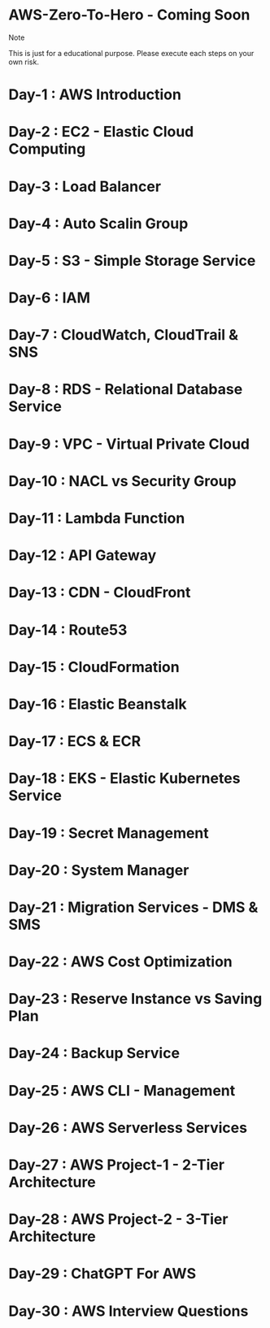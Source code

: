 # AWS-Zero-To-Hero - **Coming Soon**
> [!NOTE]  
> This is just for a educational purpose. Please execute each steps on your own risk.

# Day-1 : AWS Introduction

# Day-2 : EC2 - Elastic Cloud Computing

# Day-3 : Load Balancer

# Day-4 : Auto Scalin Group

# Day-5 : S3 - Simple Storage Service

# Day-6 : IAM

# Day-7 : CloudWatch, CloudTrail & SNS

# Day-8 : RDS - Relational Database Service

# Day-9 : VPC - Virtual Private Cloud

# Day-10 : NACL vs Security Group

# Day-11 : Lambda Function

# Day-12 : API Gateway

# Day-13 : CDN - CloudFront

# Day-14 : Route53

# Day-15 : CloudFormation

# Day-16 : Elastic Beanstalk

# Day-17 : ECS & ECR

# Day-18 : EKS - Elastic Kubernetes Service

# Day-19 : Secret Management

# Day-20 : System Manager

# Day-21 : Migration Services - DMS & SMS

# Day-22 : AWS Cost Optimization

# Day-23 : Reserve Instance vs Saving Plan

# Day-24 : Backup Service

# Day-25 : AWS CLI - Management

# Day-26 : AWS Serverless Services

# Day-27 : AWS Project-1 - 2-Tier Architecture

# Day-28 : AWS Project-2 - 3-Tier Architecture

# Day-29 : ChatGPT For AWS

# Day-30 : AWS Interview Questions

